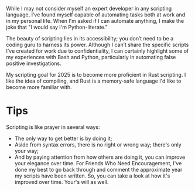 While I may not consider myself an expert developer in any scripting language, I’ve found myself capable of automating tasks both at work and in my personal life. When I'm asked if I can automate anything, I make the joke that "I would say I'm Python-literate." 

The beauty of scripting lies in its accessibility; you don’t need to be a coding guru to harness its power. Although I can’t share the specific scripts I’ve created for work due to confidentiality, I can certainly highlight some of my experiences with Bash and Python, particularly in automating false positive investigations.

My scripting goal for 2025 is to become more proficient in Rust scripting. I like the idea of compiling, and Rust is a memory-safe language I'd like to become more familiar with.
# Tips
Scripting is like prayer in several ways:
- The only way to get better is by doing it;
- Aside from syntax errors, there is no right or wrong way; there's only your way;
- And by paying attention from how others are doing it, you can improve your elegance over time.
For Friends Who Need Encouragement, I've done my best to go back through and comment the approximate year my scripts have been written. So, you can take a look at how it's improved over time. 
Your's will as well.
